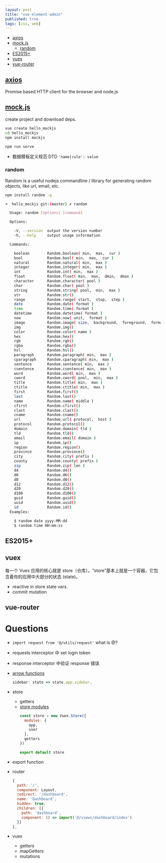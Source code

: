 ```yaml
---
layout: post
title: "vue-element-admin"
published: true
tags: [css, web]
---
```


- [axios](#axios)
- [mock.js](#mockjs)
  - [random](#random)
- [ES2015+](#es2015)
- [vuex](#vuex)
- [vue-router](#vue-router)

## [axios](https://github.com/axios/axios)
Promise based HTTP client for the browser and node.js

<script src="https://gist.github.com/xianminx/191836ec069780f2ad282f3798b0252c.js"></script>

## [mock.js](http://mockjs.com/)

create project and download deps.
```sh
vue create hello_mockjs
cd hello_mockjs 
npm install mockjs

npm run serve
```
* 数据模板定义规范 DTD 
` 'name|rule': value `

### random
Random is a useful nodejs commandline / library for generating random objects, like url, email, etc. 
```sh
npm install random -g 
```
```sh
➜  hello_mockjs git:(master) ✗ random

  Usage: random [options] [command]

  Options:

    -V, --version  output the version number
    -h, --help     output usage information

  Commands:

    boolean        Random.boolean( min,  max,  cur )
    bool           Random.bool( min,  max,  cur )
    natural        Random.natural( min,  max )
    integer        Random.integer( min,  max )
    int            Random.int( min,  max )
    float          Random.float( min,  max,  dmin,  dmax )
    character      Random.character( pool )
    char           Random.char( pool )
    string         Random.string( pool,  min,  max )
    str            Random.str()
    range          Random.range( start,  stop,  step )
    date           Random.date( format )
    time           Random.time( format )
    datetime       Random.datetime( format )
    now            Random.now( unit,  format )
    image          Random.image( size,  background,  foreground,  format,  text )
    img            Random.img()
    color          Random.color( name )
    hex            Random.hex()
    rgb            Random.rgb()
    rgba           Random.rgba()
    hsl            Random.hsl()
    paragraph      Random.paragraph( min,  max )
    cparagraph     Random.cparagraph( min,  max )
    sentence       Random.sentence( min,  max )
    csentence      Random.csentence( min,  max )
    word           Random.word( min,  max )
    cword          Random.cword( pool,  min,  max )
    title          Random.title( min,  max )
    ctitle         Random.ctitle( min,  max )
    first          Random.first()
    last           Random.last()
    name           Random.name( middle )
    cfirst         Random.cfirst()
    clast          Random.clast()
    cname          Random.cname()
    url            Random.url( protocol,  host )
    protocol       Random.protocol()
    domain         Random.domain( tld )
    tld            Random.tld()
    email          Random.email( domain )
    ip             Random.ip()
    region         Random.region()
    province       Random.province()
    city           Random.city( prefix )
    county         Random.county( prefix )
    zip            Random.zip( len )
    d4             Random.d4()
    d6             Random.d6()
    d8             Random.d8()
    d12            Random.d12()
    d20            Random.d20()
    d100           Random.d100()
    guid           Random.guid()
    uuid           Random.uuid()
    id             Random.id()
  Examples:

    $ random date yyyy-MM-dd
    $ random time HH:mm:ss
```



## ES2015+

## vuex

每一个 Vuex 应用的核心就是 store（仓库）。“store”基本上就是一个容器，它包含着你的应用中大部分的状态 (state)。

* reactive in store state vars. 
* commit mutation



## vue-router 



# Questions

* `import request from '@/utils/request'`  what is @?
* requests interceptor 中 set login token 
* response interceptor 中验证 response 错误
* [arrow functions](https://developer.mozilla.org/en-US/docs/Web/JavaScript/Reference/Functions/Arrow_functions)

  ```js
  sidebar: state => state.app.sidebar,
  ```
* store
  * getters
  * [store modules](https://vuex.vuejs.org/guide/modules.html)
    ```js
    const store = new Vuex.Store({
      modules: {
        app,
        user
      },
      getters
    })

    export default store
    ```
* export function 
* router
  ```js
  {
    path: '/',
    component: Layout,
    redirect: '/dashboard',
    name: 'Dashboard',
    hidden: true,
    children: [{
      path: 'dashboard',
      component: () => import('@/views/dashboard/index')
    }]
  },
  ```
* vuex
  * getters
  * mapGetters
  * mutations